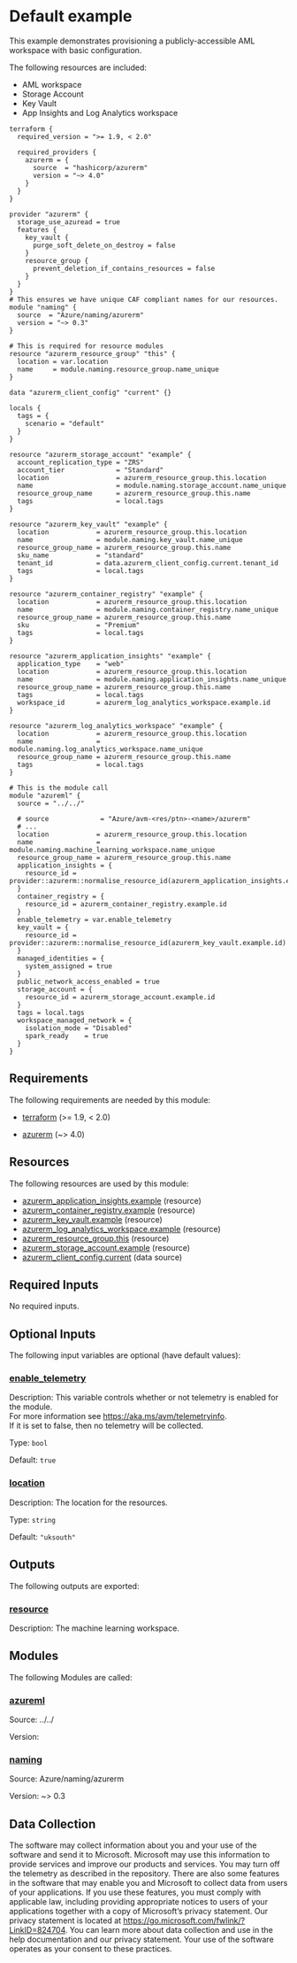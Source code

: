 <!-- BEGIN_TF_DOCS -->
<!-- Code generated by terraform-docs. DO NOT EDIT. -->
# Default example

This example demonstrates provisioning a publicly-accessible AML workspace with basic configuration.

The following resources are included:

- AML workspace
- Storage Account
- Key Vault
- App Insights and Log Analytics workspace

```hcl
terraform {
  required_version = ">= 1.9, < 2.0"

  required_providers {
    azurerm = {
      source  = "hashicorp/azurerm"
      version = "~> 4.0"
    }
  }
}

provider "azurerm" {
  storage_use_azuread = true
  features {
    key_vault {
      purge_soft_delete_on_destroy = false
    }
    resource_group {
      prevent_deletion_if_contains_resources = false
    }
  }
}
# This ensures we have unique CAF compliant names for our resources.
module "naming" {
  source  = "Azure/naming/azurerm"
  version = "~> 0.3"
}

# This is required for resource modules
resource "azurerm_resource_group" "this" {
  location = var.location
  name     = module.naming.resource_group.name_unique
}

data "azurerm_client_config" "current" {}

locals {
  tags = {
    scenario = "default"
  }
}

resource "azurerm_storage_account" "example" {
  account_replication_type = "ZRS"
  account_tier             = "Standard"
  location                 = azurerm_resource_group.this.location
  name                     = module.naming.storage_account.name_unique
  resource_group_name      = azurerm_resource_group.this.name
  tags                     = local.tags
}

resource "azurerm_key_vault" "example" {
  location            = azurerm_resource_group.this.location
  name                = module.naming.key_vault.name_unique
  resource_group_name = azurerm_resource_group.this.name
  sku_name            = "standard"
  tenant_id           = data.azurerm_client_config.current.tenant_id
  tags                = local.tags
}

resource "azurerm_container_registry" "example" {
  location            = azurerm_resource_group.this.location
  name                = module.naming.container_registry.name_unique
  resource_group_name = azurerm_resource_group.this.name
  sku                 = "Premium"
  tags                = local.tags
}

resource "azurerm_application_insights" "example" {
  application_type    = "web"
  location            = azurerm_resource_group.this.location
  name                = module.naming.application_insights.name_unique
  resource_group_name = azurerm_resource_group.this.name
  tags                = local.tags
  workspace_id        = azurerm_log_analytics_workspace.example.id
}

resource "azurerm_log_analytics_workspace" "example" {
  location            = azurerm_resource_group.this.location
  name                = module.naming.log_analytics_workspace.name_unique
  resource_group_name = azurerm_resource_group.this.name
  tags                = local.tags
}

# This is the module call
module "azureml" {
  source = "../../"

  # source             = "Azure/avm-<res/ptn>-<name>/azurerm"
  # ...
  location            = azurerm_resource_group.this.location
  name                = module.naming.machine_learning_workspace.name_unique
  resource_group_name = azurerm_resource_group.this.name
  application_insights = {
    resource_id = provider::azurerm::normalise_resource_id(azurerm_application_insights.example.id)
  }
  container_registry = {
    resource_id = azurerm_container_registry.example.id
  }
  enable_telemetry = var.enable_telemetry
  key_vault = {
    resource_id = provider::azurerm::normalise_resource_id(azurerm_key_vault.example.id)
  }
  managed_identities = {
    system_assigned = true
  }
  public_network_access_enabled = true
  storage_account = {
    resource_id = azurerm_storage_account.example.id
  }
  tags = local.tags
  workspace_managed_network = {
    isolation_mode = "Disabled"
    spark_ready    = true
  }
}
```

<!-- markdownlint-disable MD033 -->
## Requirements

The following requirements are needed by this module:

- <a name="requirement_terraform"></a> [terraform](#requirement\_terraform) (>= 1.9, < 2.0)

- <a name="requirement_azurerm"></a> [azurerm](#requirement\_azurerm) (~> 4.0)

## Resources

The following resources are used by this module:

- [azurerm_application_insights.example](https://registry.terraform.io/providers/hashicorp/azurerm/latest/docs/resources/application_insights) (resource)
- [azurerm_container_registry.example](https://registry.terraform.io/providers/hashicorp/azurerm/latest/docs/resources/container_registry) (resource)
- [azurerm_key_vault.example](https://registry.terraform.io/providers/hashicorp/azurerm/latest/docs/resources/key_vault) (resource)
- [azurerm_log_analytics_workspace.example](https://registry.terraform.io/providers/hashicorp/azurerm/latest/docs/resources/log_analytics_workspace) (resource)
- [azurerm_resource_group.this](https://registry.terraform.io/providers/hashicorp/azurerm/latest/docs/resources/resource_group) (resource)
- [azurerm_storage_account.example](https://registry.terraform.io/providers/hashicorp/azurerm/latest/docs/resources/storage_account) (resource)
- [azurerm_client_config.current](https://registry.terraform.io/providers/hashicorp/azurerm/latest/docs/data-sources/client_config) (data source)

<!-- markdownlint-disable MD013 -->
## Required Inputs

No required inputs.

## Optional Inputs

The following input variables are optional (have default values):

### <a name="input_enable_telemetry"></a> [enable\_telemetry](#input\_enable\_telemetry)

Description: This variable controls whether or not telemetry is enabled for the module.  
For more information see <https://aka.ms/avm/telemetryinfo>.  
If it is set to false, then no telemetry will be collected.

Type: `bool`

Default: `true`

### <a name="input_location"></a> [location](#input\_location)

Description: The location for the resources.

Type: `string`

Default: `"uksouth"`

## Outputs

The following outputs are exported:

### <a name="output_resource"></a> [resource](#output\_resource)

Description: The machine learning workspace.

## Modules

The following Modules are called:

### <a name="module_azureml"></a> [azureml](#module\_azureml)

Source: ../../

Version:

### <a name="module_naming"></a> [naming](#module\_naming)

Source: Azure/naming/azurerm

Version: ~> 0.3

<!-- markdownlint-disable-next-line MD041 -->
## Data Collection

The software may collect information about you and your use of the software and send it to Microsoft. Microsoft may use this information to provide services and improve our products and services. You may turn off the telemetry as described in the repository. There are also some features in the software that may enable you and Microsoft to collect data from users of your applications. If you use these features, you must comply with applicable law, including providing appropriate notices to users of your applications together with a copy of Microsoft’s privacy statement. Our privacy statement is located at <https://go.microsoft.com/fwlink/?LinkID=824704>. You can learn more about data collection and use in the help documentation and our privacy statement. Your use of the software operates as your consent to these practices.
<!-- END_TF_DOCS -->